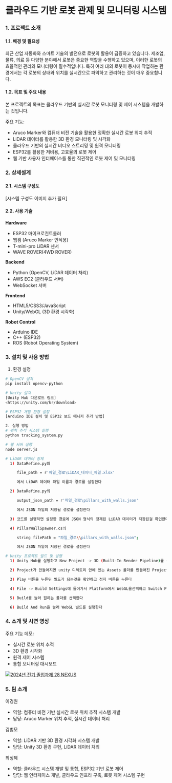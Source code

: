 # 클라우드 기반 로봇 관제 및 모니터링 시스템

### 1. 프로젝트 소개
#### 1.1. 배경 및 필요성
최근 산업 자동화와 스마트 기술의 발전으로 로봇의 활용이 급증하고 있습니다. 제조업, 물류, 의료 등 다양한 분야에서 로봇은 중요한 역할을 수행하고 있으며, 이러한 로봇의 효율적인 관리와 모니터링이 필수적입니다. 특히 여러 대의 로봇이 동시에 작업하는 환경에서는 각 로봇의 상태와 위치를 실시간으로 파악하고 관리하는 것이 매우 중요합니다.

#### 1.2. 목표 및 주요 내용
본 프로젝트의 목표는 클라우드 기반의 실시간 로봇 모니터링 및 제어 시스템을 개발하는 것입니다.

주요 기능:
- Aruco Marker와 컴퓨터 비전 기술을 활용한 정확한 실시간 로봇 위치 추적
- LiDAR 데이터를 활용한 3D 환경 모니터링 및 시각화
- 클라우드 기반의 실시간 비디오 스트리밍 및 원격 모니터링
- ESP32를 활용한 저비용, 고효율의 로봇 제어
- 웹 기반 사용자 인터페이스를 통한 직관적인 로봇 제어 및 모니터링

### 2. 상세설계
#### 2.1. 시스템 구성도
[시스템 구성도 이미지 추가 필요]

#### 2.2. 사용 기술
**Hardware**
- ESP32 마이크로컨트롤러
- 웹캠 (Aruco Marker 인식용)
- T-mini-pro LiDAR 센서
- WAVE ROVER(4WD ROVER)

**Backend**
- Python (OpenCV, LiDAR 데이터 처리)
- AWS EC2 (클라우드 서버)
- WebSocket 서버

**Frontend**
- HTML5/CSS3/JavaScript
- Unity/WebGL (3D 환경 시각화)

**Robot Control**
- Arduino IDE
- C++ (ESP32)
- ROS (Robot Operating System)

### 3. 설치 및 사용 방법
1. 환경 설정
```bash
# OpenCV 설치
pip install opencv-python

# Unity 설치
[Unity Hub 다운로드 링크]
<https://unity.com/kr/download>

# ESP32 개발 환경 설정
[Arduino IDE 설치 및 ESP32 보드 매니저 추가 방법]

2. 실행 방법
# 위치 추적 시스템 실행
python tracking_system.py

# 웹 서버 실행
node server.js

# LiDAR 데이터 정제
  1) DataRefine.py의

     file_path = r'파일_경로\LiDAR_데이터_파일.xlsx'

     에서 LiDAR 데이터 파일 이름과 경로를 설정한다

  2) DataRefine.py의

     output_json_path = r'파일_경로\pillars_with_walls.json'

     에서 JSON 파일의 저장될 경로를 설정한다

  3) 코드를 실행하면 설정한 경로에 JSON 형식의 정제된 LiDAR 데이터가 저장된걸 확인한다

  4) PillarWallSpawner.cs의

     string filePath = "파일_경로\\pillars_with_walls.json";

     에서 JSON 파일이 저장된 경로를 설정한다

# Unity 프로젝트 빌드 및 실행
  1) Unity Hub를 실행하고 New Project -> 3D (Built-In Render Pipeline)를 선택한다

  2) Project가 만들어지면 unity 디렉토리 안에 있는 Assets 폴더를 만들어진 Project의 Assets 폴더로 덮어쓴다

  3) Play 버튼을 누른뒤 빌드가 되는것을 확인하고 정지 버튼을 누른다

  4) File -> Build Settings에 들어가서 Platform에서 WebGL을선택하고 Switch Platforms를 누른다

  5) Build를 눌러 원하는 폴더를 선택한다

  6) Build And Run을 눌러 WebGL 빌드를 실행한다
```

### 4. 소개 및 시연 영상

주요 기능 데모:
- 실시간 로봇 위치 추적
- 3D 환경 시각화
- 원격 제어 시스템
- 통합 모니터링 대시보드

[![2024년 전기 졸업과제 28 NEXUS](http://img.youtube.com/vi/JxSF9VgbEFM/0.jpg)](https://www.youtube.com/watch?v=JxSF9VgbEFM&list=PLFUP9jG-TDp-CVdTbHvql-WoADl4gNkKj&index=28)

### 5. 팀 소개

이경원

- 역할: 컴퓨터 비전 기반 실시간 로봇 위치 추적 시스템 개발
- 담당: Aruco Marker 위치 추적, 실시간 데이터 처리

김범모

- 역할: LiDAR 기반 3D 환경 시각화 시스템 개발
- 담당: Unity 3D 환경 구현, LiDAR 데이터 처리

최정혜

- 역할: 클라우드 시스템 개발 및 통합, ESP32 기반 로봇 제어
- 담당: 웹 인터페이스 개발, 클라우드 인프라 구축, 로봇 제어 시스템 구현
